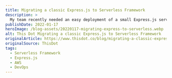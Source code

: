 ```yaml
---
title: Migrating a classic Express.js to Serverless Framework
description: >
  My team recently needed an easy deployment of a small Express.js server and we discovered that Serverless Framework helped us do this at a very low cost.
publishDate: 2022-01-17
heroImage: /blog-assets/20220117-migrating-express-to-serverless.webp
alt: This Dot Migrating a classic Express.js to Serverless Framework
originalArticle: https://www.thisdot.co/blog/migrating-a-classic-express-js-to-serverless-framework
originalSource: ThisDot
tags:
  - Serverless Framework
  - Express.js
  - AWS
  - DevOps
---
```

